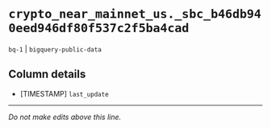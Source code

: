 # `crypto_near_mainnet_us._sbc_b46db940eed946df80f537c2f5ba4cad`
`bq-1` | `bigquery-public-data`

## Column details
* [TIMESTAMP] `last_update`

-------------------------------------------------------------------------------
*Do not make edits above this line.*
